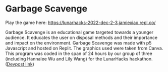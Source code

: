 # Garbage Scavenge

Play the game here: https://lunarhacks-2022-dec-2-3.jamiexiao.repl.co/

Garbage Scavenge is an educational game targeted towards a younger audience. It educates the user on disposal methods and their importance and impact on the environment. Garbage Scavenge was made with p5 Javascript and hosted on Replit. The graphics used were taken from Canva. This program was coded in the span of 24 hours by our group of three (including Hannalee Wu and Lily Wang) for the LunarHacks hackathon. ([Devpost link](https://devpost.com/software/garbage-scavenge-game))
